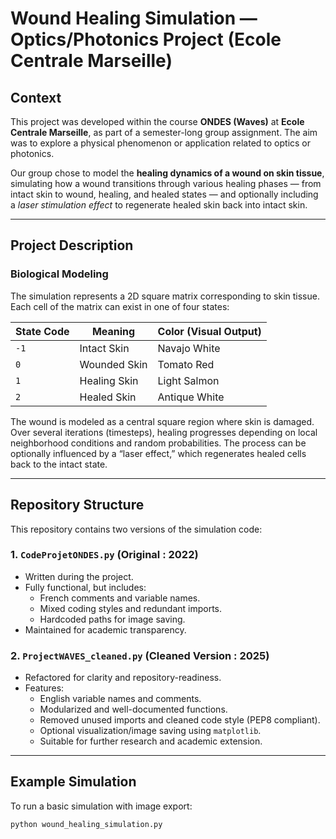 # Wound Healing Simulation — Optics/Photonics Project (Ecole Centrale Marseille)

## Context

This project was developed within the course **ONDES (Waves)** at **Ecole Centrale Marseille**, as part of a semester-long group assignment. The aim was to explore a physical phenomenon or application related to optics or photonics.

Our group chose to model the **healing dynamics of a wound on skin tissue**, simulating how a wound transitions through various healing phases — from intact skin to wound, healing, and healed states — and optionally including a *laser stimulation effect* to regenerate healed skin back into intact skin.

---

## Project Description

### Biological Modeling

The simulation represents a 2D square matrix corresponding to skin tissue. Each cell of the matrix can exist in one of four states:

| State Code | Meaning            | Color (Visual Output)  |
|------------|--------------------|------------------------|
| `-1`       | Intact Skin        | Navajo White           |
| `0`        | Wounded Skin       | Tomato Red             |
| `1`        | Healing Skin       | Light Salmon           |
| `2`        | Healed Skin        | Antique White          |

The wound is modeled as a central square region where skin is damaged. Over several iterations (timesteps), healing progresses depending on local neighborhood conditions and random probabilities. The process can be optionally influenced by a “laser effect,” which regenerates healed cells back to the intact state.

---

## Repository Structure

This repository contains two versions of the simulation code:

### 1. `CodeProjetONDES.py` (Original : 2022)

- Written during the project.
- Fully functional, but includes:
  - French comments and variable names.
  - Mixed coding styles and redundant imports.
  - Hardcoded paths for image saving.
- Maintained for academic transparency.

### 2. `ProjectWAVES_cleaned.py` (Cleaned Version : 2025)

- Refactored for clarity and repository-readiness.
- Features:
  - English variable names and comments.
  - Modularized and well-documented functions.
  - Removed unused imports and cleaned code style (PEP8 compliant).
  - Optional visualization/image saving using `matplotlib`.
  - Suitable for further research and academic extension.

---

##  Example Simulation

To run a basic simulation with image export:

```python
python wound_healing_simulation.py
